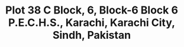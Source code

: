 ---
title: "Plot 38 C Block, 6, Block-6 Block 6 P.E.C.H.S., Karachi, Karachi City, Sindh, Pakistan"
url: /karachi/plot-38-c-block-6-block-6-block-6-p-e-c-h-s-karachi-karachi-city-sindh-pakistan/
shop: clothes
---